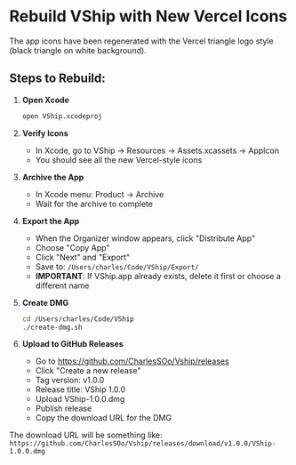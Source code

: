 # Rebuild VShip with New Vercel Icons

The app icons have been regenerated with the Vercel triangle logo style (black triangle on white background).

## Steps to Rebuild:

1. **Open Xcode**
   ```bash
   open VShip.xcodeproj
   ```

2. **Verify Icons**
   - In Xcode, go to VShip → Resources → Assets.xcassets → AppIcon
   - You should see all the new Vercel-style icons

3. **Archive the App**
   - In Xcode menu: Product → Archive
   - Wait for the archive to complete

4. **Export the App**
   - When the Organizer window appears, click "Distribute App"
   - Choose "Copy App"
   - Click "Next" and "Export"
   - Save to: `/Users/charles/Code/VShip/Export/`
   - **IMPORTANT**: If VShip.app already exists, delete it first or choose a different name

5. **Create DMG**
   ```bash
   cd /Users/charles/Code/VShip
   ./create-dmg.sh
   ```

6. **Upload to GitHub Releases**
   - Go to https://github.com/CharlesSOo/Vship/releases
   - Click "Create a new release"
   - Tag version: v1.0.0
   - Release title: VShip 1.0.0
   - Upload VShip-1.0.0.dmg
   - Publish release
   - Copy the download URL for the DMG

The download URL will be something like:
`https://github.com/CharlesSOo/Vship/releases/download/v1.0.0/VShip-1.0.0.dmg`
